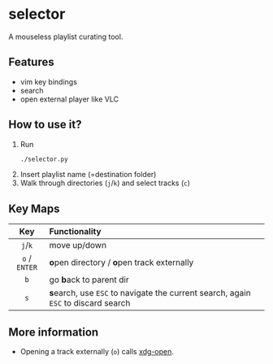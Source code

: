 # selector
A mouseless playlist curating tool.

## Features
- vim key bindings
- search
- open external player like VLC

## How to use it?
1. Run 
    ```sh
    ./selector.py
    ```
2. Insert playlist name (=destination folder)
3. Walk through directories (`j`/`k`) and select tracks (`c`)

## Key Maps

|   Key         |  Functionality  |
|:-------------:|:----------------|
| `j`/`k`       | move up/down    |
| `o` / `ENTER` | **o**pen directory / **o**pen track externally |   
| `b`           | go **b**ack to parent dir |   
| `s`           | **s**earch, use `ESC` to navigate the current search, again `ESC` to discard search      |

## More information
- Opening a track externally (`o`) calls [xdg-open](https://linux.die.net/man/1/xdg-open).